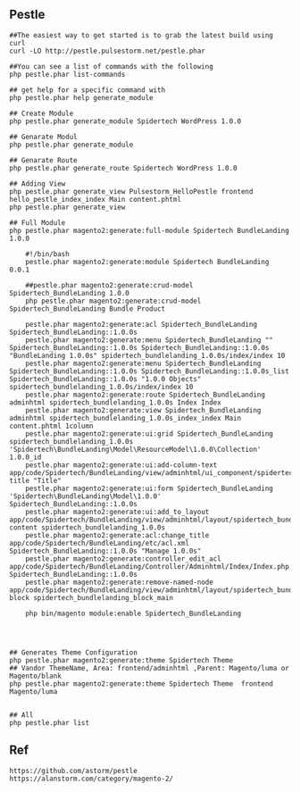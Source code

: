

## Pestle


    ##The easiest way to get started is to grab the latest build using curl
    curl -LO http://pestle.pulsestorm.net/pestle.phar
    
    ##You can see a list of commands with the following
    php pestle.phar list-commands
    
    ## get help for a specific command with
    php pestle.phar help generate_module
    
    ## Create Module
    php pestle.phar generate_module Spidertech WordPress 1.0.0
    
    ## Genarate Modul 
    php pestle.phar generate_module
    
    ## Genarate Route 
    php pestle.phar generate_route Spidertech WordPress 1.0.0
    
    ## Adding View
    php pestle.phar generate_view Pulsestorm_HelloPestle frontend hello_pestle_index_index Main content.phtml
    php pestle.phar generate_view
    
    ## Full Module
    php pestle.phar magento2:generate:full-module Spidertech BundleLanding 1.0.0 
        
        #!/bin/bash
        pestle.phar magento2:generate:module Spidertech BundleLanding 0.0.1
        
        ##pestle.phar magento2:generate:crud-model Spidertech_BundleLanding 1.0.0
        php pestle.phar magento2:generate:crud-model Spidertech_BundleLanding Bundle Product
        
        pestle.phar magento2:generate:acl Spidertech_BundleLanding Spidertech_BundleLanding::1.0.0s
        pestle.phar magento2:generate:menu Spidertech_BundleLanding "" Spidertech_BundleLanding::1.0.0s Spidertech_BundleLanding::1.0.0s "BundleLanding 1.0.0s" spidertech_bundlelanding_1.0.0s/index/index 10
        pestle.phar magento2:generate:menu Spidertech_BundleLanding Spidertech_BundleLanding::1.0.0s Spidertech_BundleLanding::1.0.0s_list Spidertech_BundleLanding::1.0.0s "1.0.0 Objects" spidertech_bundlelanding_1.0.0s/index/index 10
        pestle.phar magento2:generate:route Spidertech_BundleLanding adminhtml spidertech_bundlelanding_1.0.0s Index Index
        pestle.phar magento2:generate:view Spidertech_BundleLanding adminhtml spidertech_bundlelanding_1.0.0s_index_index Main content.phtml 1column
        pestle.phar magento2:generate:ui:grid Spidertech_BundleLanding spidertech_bundlelanding_1.0.0s 'Spidertech\BundleLanding\Model\ResourceModel\1.0.0\Collection' 1.0.0_id
        pestle.phar magento2:generate:ui:add-column-text app/code/Spidertech/BundleLanding/view/adminhtml/ui_component/spidertech_bundlelanding_1.0.0s.xml title "Title"
        pestle.phar magento2:generate:ui:form Spidertech_BundleLanding 'Spidertech\BundleLanding\Model\1.0.0' Spidertech_BundleLanding::1.0.0s
        pestle.phar magento2:generate:ui:add_to_layout app/code/Spidertech/BundleLanding/view/adminhtml/layout/spidertech_bundlelanding_1.0.0s_index_index.xml content spidertech_bundlelanding_1.0.0s
        pestle.phar magento2:generate:acl:change_title app/code/Spidertech/BundleLanding/etc/acl.xml Spidertech_BundleLanding::1.0.0s "Manage 1.0.0s"
        pestle.phar magento2:generate:controller_edit_acl app/code/Spidertech/BundleLanding/Controller/Adminhtml/Index/Index.php Spidertech_BundleLanding::1.0.0s
        pestle.phar magento2:generate:remove-named-node app/code/Spidertech/BundleLanding/view/adminhtml/layout/spidertech_bundlelanding_1.0.0s_index_index.xml block spidertech_bundlelanding_block_main

        php bin/magento module:enable Spidertech_BundleLanding


    
    
    ## Generates Theme Configuration
    php pestle.phar magento2:generate:theme Spidertech Theme 
    ## Vandor ThemeName, Area: frontend/adminhtml ,Parent: Magento/luma or Magento/blank
    php pestle.phar magento2:generate:theme Spidertech Theme  frontend  Magento/luma


    ## All
    php pestle.phar list



## Ref

    https://github.com/astorm/pestle
    https://alanstorm.com/category/magento-2/
